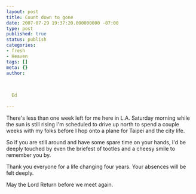 ```yaml
---
layout: post
title: Count down to gone
date: 2007-07-29 19:37:20.000000000 -07:00
type: post
published: true
status: publish
categories:
- fresh
- Heaven
tags: []
meta: {}
author:
  
  
  
  Ed
  
---
```

<p>There's less than one week left for me here in L.A.   Saturday morning while the sun is still rising I'm scheduled to drive up north to spend a couple weeks with my folks before  I hop onto a plane for Taipei and the city life.</p>
<p>So if you are still around and have some spare time on your hands, I'd be deeply touched by even the briefest of tootles and a cheesy smile to remember you by.</p>
<p>Thank you everyone for a life changing four years.  Your absences will be felt deeply.</p>
<p>May the Lord Return before we meet again.</p>
